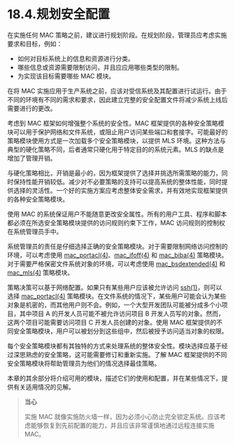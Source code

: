 # 18.4.规划安全配置

在实施任何 MAC 策略之前，建议进行规划阶段。在规划阶段，管理员应考虑实施要求和目标，例如：

* 如何对目标系统上的信息和资源进行分类。
* 哪些信息或资源需要限制访问，并且应应用哪些类型的限制。
* 为实现该目标需要哪些 MAC 模块。

在将 MAC 实施应用于生产系统之前，应该对受信系统及其配置进行试运行。由于不同的环境有不同的需求和要求，因此建立完整的安全配置文件将减少系统上线后需要进行的更改。

考虑到 MAC 框架如何增强整个系统的安全性。MAC 框架提供的各种安全策略模块可以用于保护网络和文件系统，或阻止用户访问某些端口和套接字。可能最好的策略模块使用方式是一次加载多个安全策略模块，以提供 MLS 环境。这种方法与典型的硬化策略不同，后者通常只硬化用于特定目的的系统元素。MLS 的缺点是增加了管理开销。

与硬化策略相比，开销是最小的，因为框架提供了选择并挑选所需策略的能力，同时保持性能开销较低。减少对不必要策略的支持可以提高系统的整体性能，同时提供选择的灵活性。一个好的实施方案应考虑整体安全需求，并有效地实现框架提供的各种安全策略模块。

使用 MAC 的系统保证用户不能随意更改安全属性。所有的用户工具、程序和脚本都必须在所选安全策略模块提供的访问规则约束下工作，MAC 访问规则的控制权在系统管理员手中。

系统管理员的责任是仔细选择正确的安全策略模块。对于需要限制网络访问控制的环境，可以考虑使用 [mac_portacl(4)](https://man.freebsd.org/cgi/man.cgi?query=mac_portacl&sektion=4&format=html)、[mac_ifoff(4)](https://man.freebsd.org/cgi/man.cgi?query=mac_ifoff&sektion=4&format=html) 和 [mac_biba(4)](https://man.freebsd.org/cgi/man.cgi?query=mac_biba&sektion=4&format=html) 策略模块。对于需要严格保密文件系统对象的环境，可以考虑使用 [mac_bsdextended(4)](https://man.freebsd.org/cgi/man.cgi?query=mac_bsdextended&sektion=4&format=html) 和 [mac_mls(4)](https://man.freebsd.org/cgi/man.cgi?query=mac_mls&sektion=4&format=html) 策略模块。

策略决策可以基于网络配置。如果只有某些用户应该被允许访问 [ssh(1)](https://man.freebsd.org/cgi/man.cgi?query=ssh&sektion=1&format=html)，则可以选择 [mac_portacl(4)](https://man.freebsd.org/cgi/man.cgi?query=mac_portacl&sektion=4&format=html) 策略模块。在文件系统的情况下，某些用户可能会认为某些对象是机密的，而其他用户则不会。例如，一个大型开发团队可能被分成多个小项目，其中项目 A 的开发人员可能不被允许访问项目 B 开发人员写的对象。然而，这两个项目可能需要访问项目 C 开发人员创建的对象。使用 MAC 框架提供的不同安全策略模块，用户可以被划分到这些组中，然后被授予访问适当对象的权限。

每个安全策略模块都有其独特的方式来处理系统的整体安全性。模块选择应基于经过深思熟虑的安全策略，这可能需要修订和重新实施。了解 MAC 框架提供的不同安全策略模块将帮助管理员为他们的情况选择最佳策略。

本章的其余部分将介绍可用的模块，描述它们的使用和配置，并在某些情况下，提供有关适用情况的见解。

>**当心**
>
>实施 MAC 就像实施防火墙一样，因为必须小心防止完全锁定系统。应该考虑能够恢复到先前配置的能力，并且应该非常谨慎地通过远程连接实施 MAC。 
